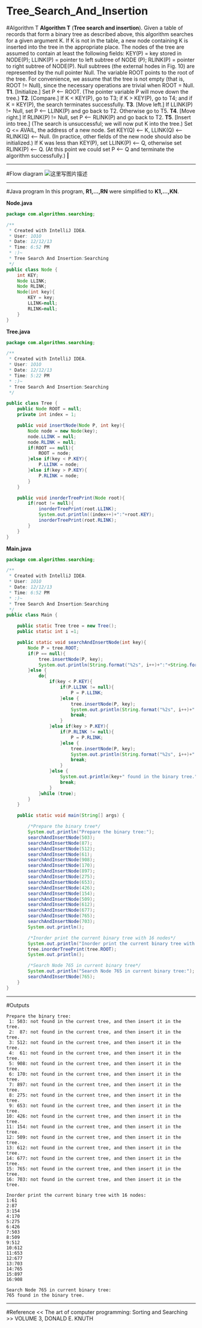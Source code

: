 # Tree_Search_And_Insertion

﻿#Algorithm T
**Algorithm T** (**Tree search and insertion**). Given a table of records that form a 
binary tree as described above, this algorithm searches for a given argument K. 
If K is not in the table, a new node containing K is inserted into the tree in the 
appropriate place. 
The nodes of the tree are assumed to contain at least the following fields: 
                      KEY(P) = key stored in NODE(P); 
                   LLINK(P) = pointer to left subtree of NODE (P); 
                  RLINK(P) = pointer to right subtree of NODE(P). 
Null subtrees (the external hodes in Fig. 10) are represented by the null pointer Null. 
The variable ROOT points to the root of the tree. For convenience, we assume 
that the tree is not empty (that is, ROOT != Null), since the necessary operations 
are trivial when ROOT = Null. 
**T1**. [Initialize.] Set P <-- ROOT. (The pointer variable P will move down the tree.) 
**T2**. [Compare.] If K < KEY(P), go to T3; if K > KEY(P), go to T4; and if 
K = KEY(P), the search terminates successfully. 
**T3**. [Move left.] If LLINK(P) != Null, set P <-- LLINK(P) and go back to T2. 
Otherwise go to T5. 
**T4**. [Move right.] If RLINK(P) != Null, set P <-- RLINK(P) and go back to T2. 
**T5**. [Insert into tree.] (The search is unsuccessful; we will now put K into the 
tree.) Set Q <= AVAIL, the address of a new node. Set KEY(Q) <-- K, 
LLINK(Q) <-- RLINK(Q) <-- Null. (In practice, other fields of the new node 
should also be initialized.) If K was less than KEY(P), set LLINK(P) <-- Q, 
otherwise set RLINK(P) <-- Q. (At this point we could set P <-- Q and 
terminate the algorithm successfully.) **|** 

---
#Flow diagram
![这里写图片描述](https://img-blog.csdn.net/20151106155547082)

---
#Java program
In this program, **R1,...,RN** were simplified to **K1,...,KN**.


**Node.java**
```java
package com.algorithms.searching;

/**
 * Created with IntelliJ IDEA.
 * User: 1O1O
 * Date: 12/12/13
 * Time: 6:52 PM
 * :)~
 * Tree Search And Insertion:Searching
 */
public class Node {
    int KEY;
    Node LLINK;
    Node RLINK;
    Node(int key){
        KEY = key;
        LLINK=null;
        RLINK=null;
    }
}
```

**Tree.java**
```java
package com.algorithms.searching;

/**
 * Created with IntelliJ IDEA.
 * User: 1O1O
 * Date: 12/12/13
 * Time: 5:22 PM
 * :)~
 * Tree Search And Insertion:Searching
 */

public class Tree {
    public Node ROOT = null;
    private int index = 1;

    public void insertNode(Node P, int key){
        Node node = new Node(key);
        node.LLINK = null;
        node.RLINK = null;
        if(ROOT == null){
            ROOT = node;
        }else if(key < P.KEY){
            P.LLINK = node;
        }else if(key > P.KEY){
            P.RLINK = node;
        }
    }

    public void inorderTreePrint(Node root){
        if(root != null){
            inorderTreePrint(root.LLINK);
            System.out.println((index++)+":"+root.KEY);
            inorderTreePrint(root.RLINK);
        }
    }
}
```

**Main.java**
```java
package com.algorithms.searching;

/**
 * Created with IntelliJ IDEA.
 * User: 1O1O
 * Date: 12/12/13
 * Time: 6:52 PM
 * :)~
 * Tree Search And Insertion:Searching
 */
public class Main {

    public static Tree tree = new Tree();
    public static int i =1;

    public static void searchAndInsertNode(int key){
        Node P = tree.ROOT;
        if(P == null){
            tree.insertNode(P, key);
            System.out.println(String.format("%2s", i++)+":"+String.format("%4s", key)+": not found in the current tree, and then insert it in the tree.");
        }else {
            do{
                if(key < P.KEY){
                    if(P.LLINK != null){
                        P = P.LLINK;
                    }else {
                        tree.insertNode(P, key);
                        System.out.println(String.format("%2s", i++)+":"+String.format("%4s", key)+": not found in the current tree, and then insert it in the tree.");
                        break;
                    }
                }else if(key > P.KEY){
                    if(P.RLINK != null){
                        P = P.RLINK;
                    }else {
                        tree.insertNode(P, key);
                        System.out.println(String.format("%2s", i++)+":"+String.format("%4s", key)+": not found in the current tree, and then insert it in the tree.");
                        break;
                    }
                }else {
                    System.out.println(key+" found in the binary tree.");
                    break;
                }
            }while (true);
        }
    }

    public static void main(String[] args) {

        /*Prepare the binary tree*/
        System.out.println("Prepare the binary tree:");
        searchAndInsertNode(503);
        searchAndInsertNode(87);
        searchAndInsertNode(512);
        searchAndInsertNode(61);
        searchAndInsertNode(908);
        searchAndInsertNode(170);
        searchAndInsertNode(897);
        searchAndInsertNode(275);
        searchAndInsertNode(653);
        searchAndInsertNode(426);
        searchAndInsertNode(154);
        searchAndInsertNode(509);
        searchAndInsertNode(612);
        searchAndInsertNode(677);
        searchAndInsertNode(765);
        searchAndInsertNode(703);
        System.out.println();

        /*Inorder print the current binary tree with 16 nodes*/
        System.out.println("Inorder print the current binary tree with 16 nodes:");
        tree.inorderTreePrint(tree.ROOT);
        System.out.println();

        /*Search Node 765 in current binary tree*/
        System.out.println("Search Node 765 in current binary tree:");
        searchAndInsertNode(765);
    }
}
```

---
#Outputs
```
Prepare the binary tree:
 1: 503: not found in the current tree, and then insert it in the tree.
 2:  87: not found in the current tree, and then insert it in the tree.
 3: 512: not found in the current tree, and then insert it in the tree.
 4:  61: not found in the current tree, and then insert it in the tree.
 5: 908: not found in the current tree, and then insert it in the tree.
 6: 170: not found in the current tree, and then insert it in the tree.
 7: 897: not found in the current tree, and then insert it in the tree.
 8: 275: not found in the current tree, and then insert it in the tree.
 9: 653: not found in the current tree, and then insert it in the tree.
10: 426: not found in the current tree, and then insert it in the tree.
11: 154: not found in the current tree, and then insert it in the tree.
12: 509: not found in the current tree, and then insert it in the tree.
13: 612: not found in the current tree, and then insert it in the tree.
14: 677: not found in the current tree, and then insert it in the tree.
15: 765: not found in the current tree, and then insert it in the tree.
16: 703: not found in the current tree, and then insert it in the tree.

Inorder print the current binary tree with 16 nodes:
1:61
2:87
3:154
4:170
5:275
6:426
7:503
8:509
9:512
10:612
11:653
12:677
13:703
14:765
15:897
16:908

Search Node 765 in current binary tree:
765 found in the binary tree.
```

---
#Reference
<< The art of computer programming: Sorting and Searching >> VOLUME 3, DONALD E. KNUTH
